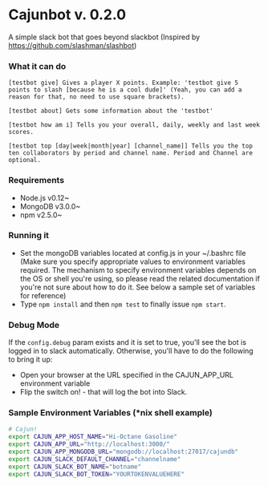 
Cajunbot v. 0.2.0
=================
A simple slack bot that goes beyond slackbot (Inspired by https://github.com/slashman/slashbot)

### What it can do
```
[testbot give] Gives a player X points. Example: 'testbot give 5 points to slash [because he is a cool dude]' (Yeah, you can add a reason for that, no need to use square brackets).

[testbot about] Gets some information about the 'testbot'

[testbot how am i] Tells you your overall, daily, weekly and last week scores.

[testbot top [day|week|month|year] [channel_name]] Tells you the top ten collaborators by period and channel name. Period and Channel are optional.
```

### Requirements
- Node.js v0.12~
- MongoDB v3.0.0~
- npm v2.5.0~

### Running it

- Set the mongoDB variables located at config.js in your ~/.bashrc file (Make sure you specify appropriate values to environment variables required. The mechanism to specify environment variables depends on the OS or shell you're using, so please read the related documentation if you're not sure about how to do it. See below a sample set of variables for reference)
- Type `npm install` and then `npm test` to finally issue `npm start`.

### Debug Mode
If the `config.debug` param exists and it is set to true, you'll see the bot is logged in to slack automatically. Otherwise, you'll have to do the following to bring it up:

- Open your browser at the URL specified in the CAJUN_APP_URL environment variable
- Flip the switch on! - that will log the bot into Slack.


### Sample Environment Variables (*nix shell example)
``` bash
# Cajun!
export CAJUN_APP_HOST_NAME="Hi-Octane Gasoline"
export CAJUN_APP_URL="http://localhost:3000/"
export CAJUN_APP_MONGODB_URL="mongodb://localhost:27017/cajundb"
export CAJUN_SLACK_DEFAULT_CHANNEL="channelname"
export CAJUN_SLACK_BOT_NAME="botname"
export CAJUN_SLACK_BOT_TOKEN="YOURTOKENVALUEHERE"
```
